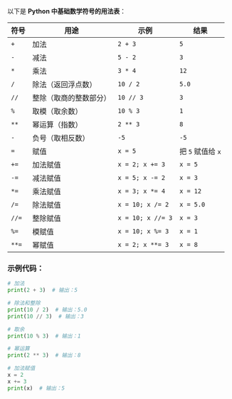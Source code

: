 以下是 **Python 中基础数学符号的用法表**：

| **符号** | **用途**                | **示例**                     | **结果**            |
|----------|-------------------------|------------------------------|---------------------|
| `+`      | 加法                   | `2 + 3`                     | `5`                 |
| `-`      | 减法                   | `5 - 2`                     | `3`                 |
| `*`      | 乘法                   | `3 * 4`                     | `12`                |
| `/`      | 除法（返回浮点数）      | `10 / 2`                    | `5.0`               |
| `//`     | 整除（取商的整数部分）  | `10 // 3`                   | `3`                 |
| `%`      | 取模（取余数）          | `10 % 3`                    | `1`                 |
| `**`     | 幂运算（指数）          | `2 ** 3`                    | `8`                 |
| `-`      | 负号（取相反数）        | `-5`                        | `-5`                |
| `=`      | 赋值                   | `x = 5`                     | 把 `5` 赋值给 `x`    |
| `+=`     | 加法赋值               | `x = 2; x += 3`             | `x = 5`             |
| `-=`     | 减法赋值               | `x = 5; x -= 2`             | `x = 3`             |
| `*=`     | 乘法赋值               | `x = 3; x *= 4`             | `x = 12`            |
| `/=`     | 除法赋值               | `x = 10; x /= 2`            | `x = 5.0`           |
| `//=`    | 整除赋值               | `x = 10; x //= 3`           | `x = 3`             |
| `%=`     | 模赋值                 | `x = 10; x %= 3`            | `x = 1`             |
| `**=`    | 幂赋值                 | `x = 2; x **= 3`            | `x = 8`             |

### 示例代码：
```python
# 加法
print(2 + 3)  # 输出：5

# 除法和整除
print(10 / 2)  # 输出：5.0
print(10 // 3)  # 输出：3

# 取余
print(10 % 3)  # 输出：1

# 幂运算
print(2 ** 3)  # 输出：8

# 加法赋值
x = 2
x += 3
print(x)  # 输出：5
```